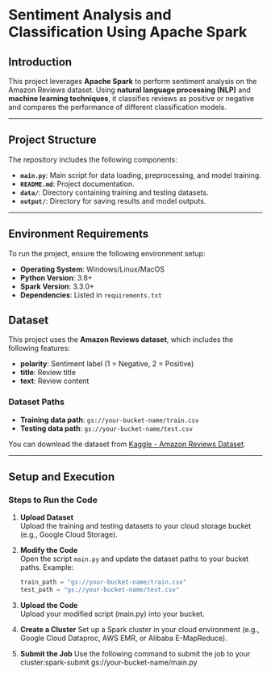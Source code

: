 # Sentiment Analysis and Classification Using Apache Spark

## Introduction
This project leverages **Apache Spark** to perform sentiment analysis on the Amazon Reviews dataset. Using **natural language processing (NLP)** and **machine learning techniques**, it classifies reviews as positive or negative and compares the performance of different classification models.

---

## Project Structure
The repository includes the following components:
- **`main.py`**: Main script for data loading, preprocessing, and model training.
- **`README.md`**: Project documentation.
- **`data/`**: Directory containing training and testing datasets.
- **`output/`**: Directory for saving results and model outputs.

---

## Environment Requirements
To run the project, ensure the following environment setup:
- **Operating System**: Windows/Linux/MacOS
- **Python Version**: 3.8+
- **Spark Version**: 3.3.0+
- **Dependencies**: Listed in `requirements.txt`

## Dataset

This project uses the **Amazon Reviews dataset**, which includes the following features:
- **polarity**: Sentiment label (1 = Negative, 2 = Positive)
- **title**: Review title
- **text**: Review content

### Dataset Paths
- **Training data path**: `gs://your-bucket-name/train.csv`
- **Testing data path**: `gs://your-bucket-name/test.csv`

You can download the dataset from [Kaggle - Amazon Reviews Dataset](https://www.kaggle.com/datasets/kritanjalijain/amazon-reviews).

---

## Setup and Execution

### Steps to Run the Code

1. **Upload Dataset**  
   Upload the training and testing datasets to your cloud storage bucket (e.g., Google Cloud Storage).

2. **Modify the Code**  
   Open the script `main.py` and update the dataset paths to your bucket paths. Example:
   ```python
   train_path = "gs://your-bucket-name/train.csv"
   test_path = "gs://your-bucket-name/test.csv"

3. **Upload the Code**  
   Upload your modified script (main.py) into your bucket.

4.	**Create a Cluster**
   Set up a Spark cluster in your cloud environment (e.g., Google Cloud Dataproc, AWS EMR, or Alibaba E-MapReduce).

5.	**Submit the Job**
   Use the following command to submit the job to your cluster:spark-submit gs://your-bucket-name/main.py  

